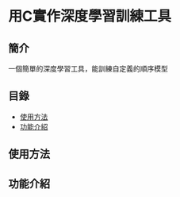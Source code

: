 # 用C實作深度學習訓練工具

## 簡介
一個簡單的深度學習工具，能訓練自定義的順序模型

## 目錄
- [使用方法](#使用方法)
- [功能介紹](#功能介紹)


## 使用方法

## 功能介紹

